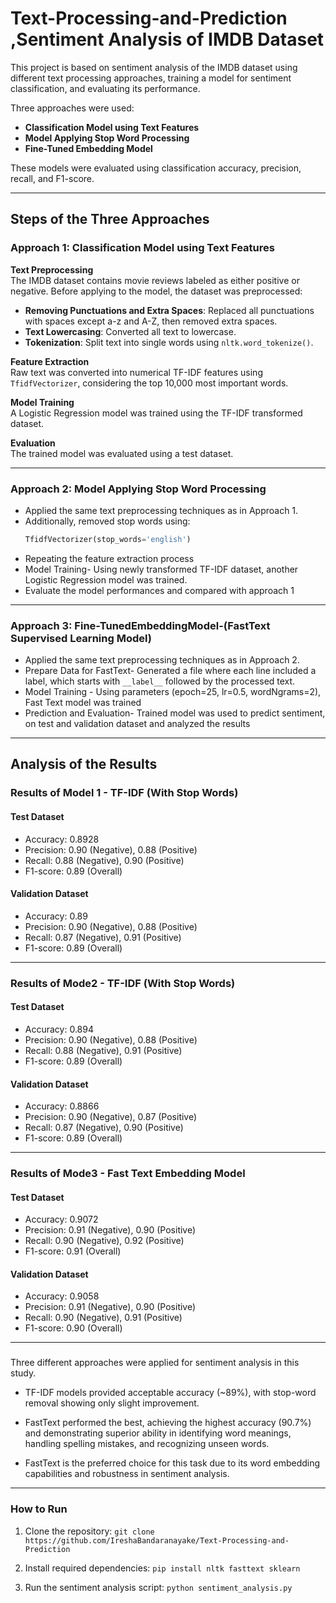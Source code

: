# Text-Processing-and-Prediction ,Sentiment Analysis of IMDB Dataset

This project is based on sentiment analysis of the IMDB dataset using different text processing approaches, training a model for sentiment classification, and evaluating its performance.  

Three approaches were used:
- **Classification Model using Text Features**  
- **Model Applying Stop Word Processing**  
- **Fine-Tuned Embedding Model**  

These models were evaluated using classification accuracy, precision, recall, and F1-score.

---

## Steps of the Three Approaches

### Approach 1: Classification Model using Text Features
**Text Preprocessing**  
The IMDB dataset contains movie reviews labeled as either positive or negative. Before applying to the model, the dataset was preprocessed:  
- **Removing Punctuations and Extra Spaces**: Replaced all punctuations with spaces except a-z and A-Z, then removed extra spaces.  
- **Text Lowercasing**: Converted all text to lowercase.  
- **Tokenization**: Split text into single words using `nltk.word_tokenize()`.  

**Feature Extraction**  
Raw text was converted into numerical TF-IDF features using `TfidfVectorizer`, considering the top 10,000 most important words.  

**Model Training**  
A Logistic Regression model was trained using the TF-IDF transformed dataset.  

**Evaluation**  
The trained model was evaluated using a test dataset.

---

### Approach 2: Model Applying Stop Word Processing
- Applied the same text preprocessing techniques as in Approach 1.  
- Additionally, removed stop words using:  
  ```python
  TfidfVectorizer(stop_words='english')
- Repeating the feature extraction process
- Model Training- Using newly transformed TF-IDF dataset, another Logistic Regression model was trained.
- Evaluate the model performances and compared with approach 1

---

### Approach 3: Fine-TunedEmbeddingModel-(FastText Supervised Learning Model)
- Applied the same text preprocessing techniques as in Approach 2.
- Prepare Data for FastText- Generated a file where each line included a label, which starts with 
  `__label__` followed by the processed text.
- Model Training - Using parameters (epoch=25, lr=0.5, wordNgrams=2), Fast Text model was trained
- Prediction and Evaluation- Trained model was used to predict sentiment, on test and validation dataset and
 analyzed the results

---

## Analysis of the Results
### Results of Model 1 - TF-IDF (With Stop Words)
#### Test Dataset
- Accuracy: 0.8928
- Precision: 0.90 (Negative), 0.88 (Positive)
- Recall: 0.88 (Negative), 0.90 (Positive)
- F1-score: 0.89 (Overall)

#### Validation Dataset
- Accuracy: 0.89
- Precision: 0.90 (Negative), 0.88 (Positive)
- Recall: 0.87 (Negative), 0.91 (Positive)
- F1-score: 0.89 (Overall)

---
### Results of Mode2 - TF-IDF (With Stop Words)
#### Test Dataset
- Accuracy: 0.894
- Precision: 0.90 (Negative), 0.88 (Positive)
- Recall: 0.88 (Negative), 0.91 (Positive)
- F1-score: 0.89 (Overall)

#### Validation Dataset
- Accuracy: 0.8866
- Precision: 0.90 (Negative), 0.87 (Positive)
- Recall: 0.87 (Negative), 0.90 (Positive)
- F1-score: 0.89 (Overall)

---
### Results of Mode3 - Fast Text Embedding Model
#### Test Dataset
- Accuracy: 0.9072
- Precision: 0.91 (Negative), 0.90 (Positive)
- Recall: 0.90 (Negative), 0.92 (Positive)
- F1-score: 0.91 (Overall)
  
#### Validation Dataset
- Accuracy: 0.9058
- Precision: 0.91 (Negative), 0.90 (Positive)
- Recall: 0.90 (Negative), 0.91 (Positive)
- F1-score: 0.90 (Overall)

---
###
Three different approaches were applied for sentiment analysis in this study.

- TF-IDF models provided acceptable accuracy (~89%), with stop-word removal showing only slight improvement.

- FastText performed the best, achieving the highest accuracy (90.7%) and demonstrating superior ability in identifying word meanings, handling spelling mistakes, and recognizing unseen words.

- FastText is the preferred choice for this task due to its word embedding capabilities and robustness in sentiment analysis.
  
---
### How to Run
1. Clone the repository:
  `git clone https://github.com/IreshaBandaranayake/Text-Processing-and-Prediction`


2. Install required dependencies:
   `pip install nltk fasttext sklearn`

3. Run the sentiment analysis script:
   `python sentiment_analysis.py`
